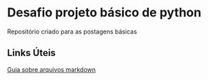 # Desafio projeto básico de python
Repositório criado para as postagens básicas

## Links Úteis
[Guia sobre arquivos markdown](https://www.markdownguide.org/getting-started/)


































































































































































































































































































































































